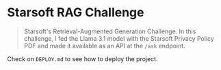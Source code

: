 # Starsoft RAG Challenge

> Starsoft's Retrieval-Augmented Generation Challenge. In this challenge, I fed the Llama 3.1 model with the Starsoft Privacy Policy PDF and made it available as an API at the `/ask` endpoint.

Check on `DEPLOY.md` to see how to deploy the project.